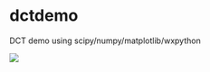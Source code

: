 dctdemo
=======

DCT demo using scipy/numpy/matplotlib/wxpython

<img src=http://imgur.com/UsAS4mV.png>
